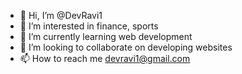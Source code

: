 - 👋 Hi, I’m @DevRavi1
- 👀 I’m interested in finance, sports
- 🌱 I’m currently learning web development
- 💞️ I’m looking to collaborate on developing websites
- 📫 How to reach me devravi1@gmail.com

<!---
DevRavi1/DevRavi1 is a ✨ special ✨ repository because its `README.md` (this file) appears on your GitHub profile.
You can click the Preview link to take a look at your changes.
--->
